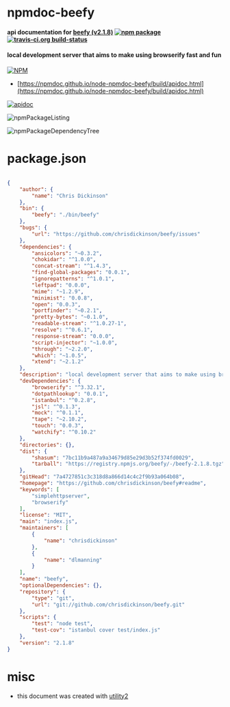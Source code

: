 # npmdoc-beefy

#### api documentation for  [beefy (v2.1.8)](https://github.com/chrisdickinson/beefy#readme)  [![npm package](https://img.shields.io/npm/v/npmdoc-beefy.svg?style=flat-square)](https://www.npmjs.org/package/npmdoc-beefy) [![travis-ci.org build-status](https://api.travis-ci.org/npmdoc/node-npmdoc-beefy.svg)](https://travis-ci.org/npmdoc/node-npmdoc-beefy)

#### local development server that aims to make using browserify fast and fun

[![NPM](https://nodei.co/npm/beefy.png?downloads=true&downloadRank=true&stars=true)](https://www.npmjs.com/package/beefy)

- [https://npmdoc.github.io/node-npmdoc-beefy/build/apidoc.html](https://npmdoc.github.io/node-npmdoc-beefy/build/apidoc.html)

[![apidoc](https://npmdoc.github.io/node-npmdoc-beefy/build/screenCapture.buildCi.browser.%252Ftmp%252Fbuild%252Fapidoc.html.png)](https://npmdoc.github.io/node-npmdoc-beefy/build/apidoc.html)

![npmPackageListing](https://npmdoc.github.io/node-npmdoc-beefy/build/screenCapture.npmPackageListing.svg)

![npmPackageDependencyTree](https://npmdoc.github.io/node-npmdoc-beefy/build/screenCapture.npmPackageDependencyTree.svg)



# package.json

```json

{
    "author": {
        "name": "Chris Dickinson"
    },
    "bin": {
        "beefy": "./bin/beefy"
    },
    "bugs": {
        "url": "https://github.com/chrisdickinson/beefy/issues"
    },
    "dependencies": {
        "ansicolors": "~0.3.2",
        "chokidar": "^1.0.0",
        "concat-stream": "^1.4.3",
        "find-global-packages": "0.0.1",
        "ignorepatterns": "^1.0.1",
        "leftpad": "0.0.0",
        "mime": "~1.2.9",
        "minimist": "0.0.8",
        "open": "0.0.3",
        "portfinder": "~0.2.1",
        "pretty-bytes": "~0.1.0",
        "readable-stream": "^1.0.27-1",
        "resolve": "^0.6.1",
        "response-stream": "0.0.0",
        "script-injector": "~1.0.0",
        "through": "~2.2.0",
        "which": "~1.0.5",
        "xtend": "~2.1.2"
    },
    "description": "local development server that aims to make using browserify fast and fun",
    "devDependencies": {
        "browserify": "^3.32.1",
        "dotpathlookup": "0.0.1",
        "istanbul": "^0.2.8",
        "jsl": "^0.1.3",
        "mock": "^0.1.1",
        "tape": "~2.10.2",
        "touch": "0.0.3",
        "watchify": "^0.10.2"
    },
    "directories": {},
    "dist": {
        "shasum": "7bc11b9a487a9a34679d85e29d3b52f374fd0029",
        "tarball": "https://registry.npmjs.org/beefy/-/beefy-2.1.8.tgz"
    },
    "gitHead": "7a4727851c3c318d8a866d14c4c2f9b93a064b08",
    "homepage": "https://github.com/chrisdickinson/beefy#readme",
    "keywords": [
        "simplehttpserver",
        "browserify"
    ],
    "license": "MIT",
    "main": "index.js",
    "maintainers": [
        {
            "name": "chrisdickinson"
        },
        {
            "name": "dlmanning"
        }
    ],
    "name": "beefy",
    "optionalDependencies": {},
    "repository": {
        "type": "git",
        "url": "git://github.com/chrisdickinson/beefy.git"
    },
    "scripts": {
        "test": "node test",
        "test-cov": "istanbul cover test/index.js"
    },
    "version": "2.1.8"
}
```



# misc
- this document was created with [utility2](https://github.com/kaizhu256/node-utility2)
